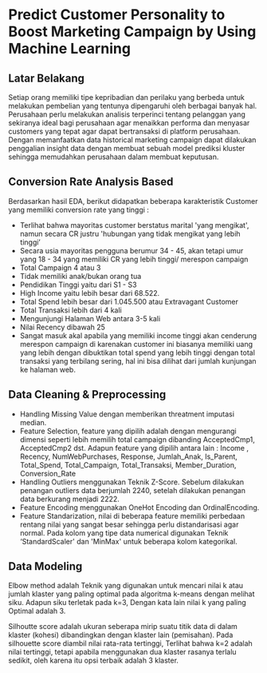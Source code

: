 # Predict Customer Personality to Boost Marketing Campaign by Using Machine Learning

## Latar Belakang

Setiap orang memiliki tipe kepribadian dan perilaku yang berbeda untuk melakukan pembelian yang tentunya dipengaruhi oleh berbagai banyak hal. Perusahaan perlu melakukan analisis terperinci tentang pelanggan yang sekiranya ideal bagi perusahaan agar menaikkan performa dan menyasar customers yang tepat agar dapat bertransaksi di platform perusahaan. Dengan memanfaatkan data historical marketing campaign dapat dilakukan penggalian insight data dengan membuat sebuah model prediksi kluster sehingga memudahkan perusahaan dalam membuat keputusan.

## Conversion Rate Analysis Based
Berdasarkan hasil EDA, berikut didapatkan beberapa karakteristik Customer yang memiliki conversion rate yang tinggi :

- Terlihat  bahwa  mayoritas customer berstatus marital 'yang mengikat', namun  secara CR justru 'hubungan yang tidak  mengikat yang lebih  tinggi’
- Secara  usia  mayoritas  pengguna  berumur 34 - 45, akan  tetapi  umur yang 18 - 34 yang memiliki CR yang lebih  tinggi/ merespon campaign
- Total Campaign 4 atau 3
- Tidak  memiliki  anak/bukan orang tua
- Pendidikan Tinggi yaitu  dari S1 - S3
- High Income yaitu  lebih  besar  dari 68.522.
- Total Spend lebih  besar  dari 1.045.500 atau Extravagant Customer
- Total Transaksi  lebih  dari 4 kali
- Mengunjungi Halaman Web antara 3-5 kali
- Nilai Recency dibawah 25
- Sangat masuk  akal  apabila yang memiliki income tinggi  akan  cenderung  merespon campaign di karenakan customer ini  biasanya  memiliki uang yang lebih  dengan  dibuktikan total spend yang lebih  tinggi  dengan total transaksi yang terbilang  sering, hal  ini  bisa  dilihat  dari  jumlah  kunjungan  ke  halaman web.

## Data Cleaning & Preprocessing
- Handling Missing Value dengan memberikan threatment imputasi median.
- Feature Selection, feature yang dipilih  adalah dengan  mengurangi  dimensi  seperti  lebih  memilih total campaign dibanding AcceptedCmp1, AcceptedCmp2 dst. Adapun feature yang dipilih  antara lain : Income , Recency, NumWebPurchases, Response, Jumlah_Anak, Is_Parent, Total_Spend, Total_Campaign, Total_Transaksi, Member_Duration, Conversion_Rate
- Handling Outliers menggunakan Teknik Z-Score. Sebelum  dilakukan  penangan outliers data berjumlah 2240, setelah  dilakukan  penangan data berkurang  menjadi 2222.
- Feature Encoding menggunakan OneHot Encoding dan OrdinalEncoding.
- Feature Standarization, nilai di beberapa feature memiliki  perbedaan  rentang  nilai yang sangat besar  sehingga  perlu  distandarisasi agar normal. Pada kolom yang tipe data numerical digunakan Teknik ‘StandardScaler' dan 'MinMax' untuk  beberapa  kolom  kategorikal.

## Data Modeling

Elbow method adalah Teknik yang digunakan  untuk  mencari  nilai k atau  jumlah  klaster yang paling optimal pada algoritma k-means dengan  melihat  siku. Adapun siku terletak pada k=3, Dengan kata lain nilai k yang paling Optimal adalah 3.

Silhoutte score adalah  ukuran  seberapa  mirip  suatu  titik data di dalam  klaster (kohesi) dibandingkan  dengan  klaster lain (pemisahan). Pada silhouette score diambil  nilai rata-rata tertinggi, Terlihat  bahwa k=2 adalah  nilai  tertinggi, tetapi  apabila  menggunakan  dua  klaster  rasanya terlalu  sedikit, oleh karena  itu  opsi  terbaik  adalah 3 klaster.


